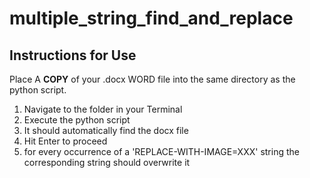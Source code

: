 # multiple_string_find_and_replace
## Instructions for Use

Place A **COPY** of your .docx WORD file into the same directory as the python script.

1. Navigate to the folder in your Terminal
2. Execute the python script
3. It should automatically find the docx file
4. Hit Enter to proceed
5. for every occurrence of a 'REPLACE-WITH-IMAGE=XXX' string the corresponding string should overwrite it